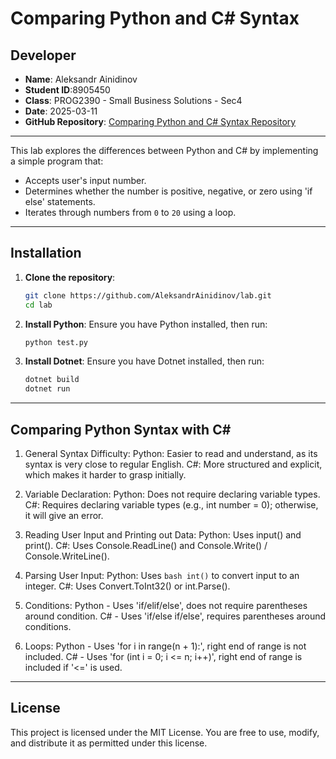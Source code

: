 # Comparing Python and C# Syntax

## Developer

- **Name**: Aleksandr Ainidinov 
- **Student ID**:8905450
- **Class**: PROG2390 - Small Business Solutions - Sec4 
- **Date**: 2025-03-11 
- **GitHub Repository**: [Comparing Python and C# Syntax Repository](https://github.com/AleksandrAinidinov/lab)  

---

This lab explores the differences between Python and C# by implementing a simple program that:
- Accepts user's input number.
- Determines whether the number is positive, negative, or zero using 'if else' statements.
- Iterates through numbers from `0` to `20` using a loop.

---

## Installation

1. **Clone the repository**:
   ```bash
   git clone https://github.com/AleksandrAinidinov/lab.git
   cd lab
   ```

2. **Install Python**:
   Ensure you have Python installed, then run:
   ```bash
   python test.py
   ```

3. **Install Dotnet**:
   Ensure you have Dotnet installed, then run:
   ```bash
   dotnet build
   dotnet run
   ```

---

## Comparing Python Syntax with C#
1. General Syntax Difficulty:
Python: Easier to read and understand, as its syntax is very close to regular English.
C#: More structured and explicit, which makes it harder to grasp initially.

2. Variable Declaration:
Python: Does not require declaring variable types.
C#: Requires declaring variable types (e.g., int number = 0); otherwise, it will give an error.

3. Reading User Input and Printing out Data:
Python: Uses input() and print().
C#: Uses Console.ReadLine() and Console.Write() / Console.WriteLine().

4. Parsing User Input:
Python: Uses ```bash int()``` to convert input to an integer.
C#: Uses Convert.ToInt32() or int.Parse().

5. Conditions:
Python - Uses 'if/elif/else', does not require parentheses around condition.
C# - Uses 'if/else if/else', requires parentheses around conditions.

6. Loops:
Python - Uses 'for i in range(n + 1):', right end of range is not included.
C# - Uses 'for (int i = 0; i <= n; i++)', right end of range is included if '<=' is used.
---

## License

This project is licensed under the MIT License. You are free to use, modify, and distribute it as permitted under this license.